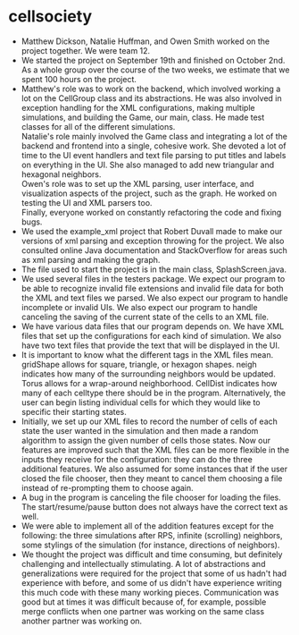 # cellsociety 

* Matthew Dickson, Natalie Huffman, and Owen Smith worked on the project together. We were team 12.  
* We started the project on September 19th and finished on October 2nd. As a whole group over the course of the two weeks, we estimate that we spent 100 hours on the project.   
* Matthew's role was to work on the backend, which involved working a lot on the CellGroup class and its abstractions. He was also involved in exception handling for the XML configurations, making multiple simulations, and building the Game, our main, class. He made test classes for all of the different simulations.   
Natalie's role mainly involved the Game class and integrating a lot of the backend and frontend into a single, cohesive work. She devoted a lot of time to the UI event handlers and text file parsing to put titles and labels on everything in the UI. She also managed to add new triangular and hexagonal neighbors.  
Owen's role was to set up the XML parsing, user interface, and visualization aspects of the project, such as the graph. He worked on testing the UI and XML parsers too.  
Finally, everyone worked on constantly refactoring the code and fixing bugs.   
* We used the example_xml project that Robert Duvall made to make our versions of xml parsing and exception throwing for the project. We also consulted online Java documentation and StackOverflow for areas such as xml parsing and making the graph.  
* The file used to start the project is in the main class, SplashScreen.java.  
* We used several files in the testers package. We expect our program to be able to recognize invalid file extensions and invalid file data for both the XML and text files we parsed. We also expect our program to handle incomplete or invalid UIs. We also expect our program to handle canceling the saving of the current state of the cells to an XML file.  
* We have various data files that our program depends on. We have XML files that set up the configurations for each kind of simulation. We also have two text files that provide the text that will be displayed in the UI.  
* It is important to know what the different tags in the XML files mean. gridShape allows for square, triangle, or hexagon shapes. neigh indicates how many of the surrounding neighbors would be updated. Torus allows for a wrap-around neighborhood. CellDist indicates how many of each celltype there should be in the program. Alternatively, the user can begin listing individual cells for which they would like to specific their starting states.   
* Initially, we set up our XML files to record the number of cells of each state the user wanted in the simulation and then made a random algorithm to assign the given number of cells those states. Now our features are improved such that the XML files can be more flexible in the inputs they receive for the configuration: they can do the three additional features. We also assumed for some instances that if the user closed the file chooser, then they meant to cancel them choosing a file instead of re-prompting them to choose again.   
* A bug in the program is canceling the file chooser for loading the files. The start/resume/pause button does not always have the correct text as well.  
* We were able to implement all of the addition features except for the following: the three simulations after RPS, infinite (scrolling) neighbors, some stylings of the simulation (for instance, directions of neighbors).   
* We thought the project was difficult and time consuming, but definitely challenging and intellectually stimulating. A lot of abstractions and generalizations were required for the project that some of us hadn't had experience with before, and some of us didn't have experience writing this much code with these many working pieces. Communication was good but at times it was difficult because of, for example, possible merge conflicts when one partner was working on the same class another partner was working on.   

